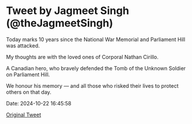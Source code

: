 # Tweet by Jagmeet Singh (@theJagmeetSingh)

Today marks 10 years since the National War Memorial and Parliament Hill was attacked.

My thoughts are with the loved ones of Corporal Nathan Cirillo.

A Canadian hero, who bravely defended the Tomb of the Unknown Soldier on Parliament Hill.

We honour his memory — and all those who risked their lives to protect others on that day.

Date: 2024-10-22 16:45:58

[Original Tweet](https://x.com/theJagmeetSingh/status/1848767764682707404)
